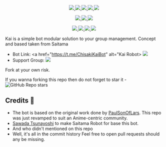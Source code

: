 <p align="center">
<a href="https://github.com/ChisakiKai/ChisakiKai" alt="GitHub commit activity"> <img src="https://img.shields.io/github/commit-activity/m/chisakikai/chisakikai" /> </a>
<a href="https://github.com/ChisakiKai/ChisakiKai/graphs/contributors" alt="GitHub contributors"> <img src="https://img.shields.io/github/contributors/chisakikai/chisakikai?style=flat&logo=github" /> </a>
<a href="https://github.com/ChisakiKai/ChisakiKai/network/members" alt="GitHub forks"> <img src="https://img.shields.io/github/forks/ChisakiKai/ChisakiKai?label=Forks&logo=github" /> </a>
<a href="https://github.com/ChisakiKai/ChisakiKai" alt="GitHub closed pull requests"> <img src="https://img.shields.io/github/issues-pr-closed-raw/chisakikai/chisakikai?color=success" /> </a>
<a href="https://github.com/ChisakiKai/ChisakiKai" alt="GitHub issues"> <img src="https://img.shields.io/github/issues-raw/chisakikai/chisakikai?style=flat&logo=github&color=yellow" /> </a>
</p>
<p align="center">
<a href="https://www.python.org/" alt="made-with-python"> <img src="https://img.shields.io/badge/Made%20with-Python-1f425f.svg?style=flat&logo=python&color=blue" /> </a>
<a href="https://github.com/ChisakiKai/chisakikai" alt="Docker!"> <img src="https://aleen42.github.io/badges/src/docker.svg" /> </a>
<a href="https://github.com/ChisakiKai/ChisakiKai" alt="GitHub repo size"> <img src="https://img.shields.io/github/repo-size/chisakikai/chisakikai" /> </a>
</p>
<p align="center">
<a href="https://t.me/ZeroBotSupport" alt="Telegram!"> <img src="https://aleen42.github.io/badges/src/telegram.svg" /> </a>
<a href="" alt="ChisakiKai"> <img src="https://img.shields.io/badge/Built%20by-Kai-blue" /> </a>
<a href="https://github.com/ChisakiKai/KaiRobot/graphs/commit-activity" alt="Maintenance"> <img src="https://img.shields.io/badge/Maintained%3F-yes-green.svg" /> </a>
<a href="https://makeapullrequest.com" alt="PRs Welcome"> <img src="https://img.shields.io/badge/PRs-welcome-brightgreen.svg?style=flat-square" /> </a>
</p>

Kai is a simple bot modular solution to your group management. Concept and based taken from Saitama 


* Bot Link:  <a href="https://t.me/ChisakiKaiBot" alt="Kai Robot> <img src="https://img.shields.io/badge/%F0%9F%A4%96%20-Kai-blue" /> </a>
* Support Group: <a  href="https://t.me/ZeroBotSupport" alt="Zero Bot Support"> <img  src="https://img.shields.io/badge/%F0%9F%92%A1-Zero%20Bot%20Support-9cf" /> </a>

Fork at your own risk.

If you wanna forking this repo then do not forget to star it - <img alt="GitHub Repo stars" src="https://img.shields.io/github/stars/chisakikai/kaiirobot?color=white&label=%F0%9F%8C%9F%20star">

## Credits 📍
* The bot is based on the original work done by [PaulSonOfLars](https://github.com/PaulSonOfLars). This repo was just revamped to suit an Anime-centric community.
* [Sawada Tsunayoshi](https://github.com/TsunayoshoSawada) to make Saitama Robot for base this bot.
* And who didn't mentioned on this repo
* Well, it's all in the commit history 
Feel free to open pull requests should any be missing.
